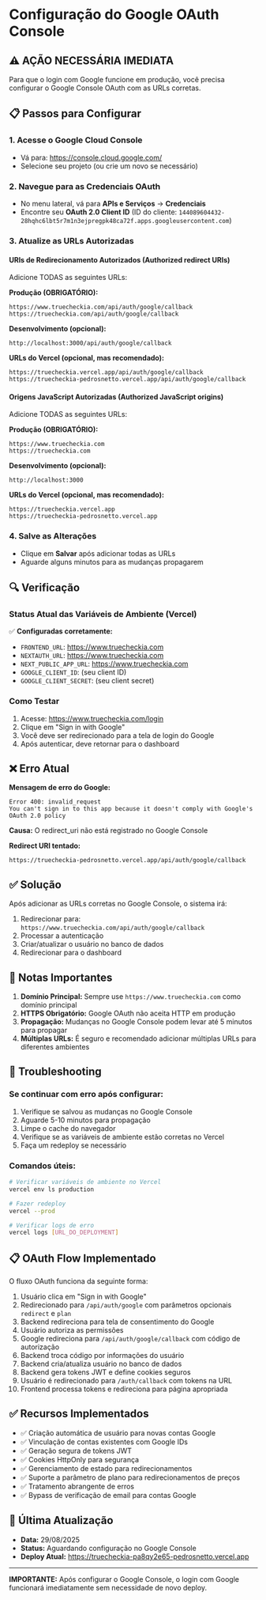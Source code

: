 # Configuração do Google OAuth Console

## ⚠️ AÇÃO NECESSÁRIA IMEDIATA

Para que o login com Google funcione em produção, você precisa configurar o Google Console OAuth com as URLs corretas.

## 📋 Passos para Configurar

### 1. Acesse o Google Cloud Console
- Vá para: https://console.cloud.google.com/
- Selecione seu projeto (ou crie um novo se necessário)

### 2. Navegue para as Credenciais OAuth
- No menu lateral, vá para **APIs e Serviços** → **Credenciais**
- Encontre seu **OAuth 2.0 Client ID** (ID do cliente: `144089604432-28hqhc6lbt5r7m1n3ejpregpk48ca72f.apps.googleusercontent.com`)

### 3. Atualize as URLs Autorizadas

#### URIs de Redirecionamento Autorizados (Authorized redirect URIs)
Adicione TODAS as seguintes URLs:

**Produção (OBRIGATÓRIO):**
```
https://www.truecheckia.com/api/auth/google/callback
https://truecheckia.com/api/auth/google/callback
```

**Desenvolvimento (opcional):**
```
http://localhost:3000/api/auth/google/callback
```

**URLs do Vercel (opcional, mas recomendado):**
```
https://truecheckia.vercel.app/api/auth/google/callback
https://truecheckia-pedrosnetto.vercel.app/api/auth/google/callback
```

#### Origens JavaScript Autorizadas (Authorized JavaScript origins)
Adicione TODAS as seguintes URLs:

**Produção (OBRIGATÓRIO):**
```
https://www.truecheckia.com
https://truecheckia.com
```

**Desenvolvimento (opcional):**
```
http://localhost:3000
```

**URLs do Vercel (opcional, mas recomendado):**
```
https://truecheckia.vercel.app
https://truecheckia-pedrosnetto.vercel.app
```

### 4. Salve as Alterações
- Clique em **Salvar** após adicionar todas as URLs
- Aguarde alguns minutos para as mudanças propagarem

## 🔍 Verificação

### Status Atual das Variáveis de Ambiente (Vercel)
✅ **Configuradas corretamente:**
- `FRONTEND_URL`: https://www.truecheckia.com
- `NEXTAUTH_URL`: https://www.truecheckia.com
- `NEXT_PUBLIC_APP_URL`: https://www.truecheckia.com
- `GOOGLE_CLIENT_ID`: (seu client ID)
- `GOOGLE_CLIENT_SECRET`: (seu client secret)

### Como Testar
1. Acesse: https://www.truecheckia.com/login
2. Clique em "Sign in with Google"
3. Você deve ser redirecionado para a tela de login do Google
4. Após autenticar, deve retornar para o dashboard

## ❌ Erro Atual

**Mensagem de erro do Google:**
```
Error 400: invalid_request
You can't sign in to this app because it doesn't comply with Google's OAuth 2.0 policy
```

**Causa:** O redirect_uri não está registrado no Google Console

**Redirect URI tentado:** 
```
https://truecheckia-pedrosnetto.vercel.app/api/auth/google/callback
```

## ✅ Solução

Após adicionar as URLs corretas no Google Console, o sistema irá:
1. Redirecionar para: `https://www.truecheckia.com/api/auth/google/callback`
2. Processar a autenticação
3. Criar/atualizar o usuário no banco de dados
4. Redirecionar para o dashboard

## 📝 Notas Importantes

1. **Domínio Principal:** Sempre use `https://www.truecheckia.com` como domínio principal
2. **HTTPS Obrigatório:** Google OAuth não aceita HTTP em produção
3. **Propagação:** Mudanças no Google Console podem levar até 5 minutos para propagar
4. **Múltiplas URLs:** É seguro e recomendado adicionar múltiplas URLs para diferentes ambientes

## 🔧 Troubleshooting

### Se continuar com erro após configurar:
1. Verifique se salvou as mudanças no Google Console
2. Aguarde 5-10 minutos para propagação
3. Limpe o cache do navegador
4. Verifique se as variáveis de ambiente estão corretas no Vercel
5. Faça um redeploy se necessário

### Comandos úteis:
```bash
# Verificar variáveis de ambiente no Vercel
vercel env ls production

# Fazer redeploy
vercel --prod

# Verificar logs de erro
vercel logs [URL_DO_DEPLOYMENT]
```

## 📋 OAuth Flow Implementado

O fluxo OAuth funciona da seguinte forma:

1. Usuário clica em "Sign in with Google"
2. Redirecionado para `/api/auth/google` com parâmetros opcionais `redirect` e `plan`
3. Backend redireciona para tela de consentimento do Google
4. Usuário autoriza as permissões
5. Google redireciona para `/api/auth/google/callback` com código de autorização
6. Backend troca código por informações do usuário
7. Backend cria/atualiza usuário no banco de dados
8. Backend gera tokens JWT e define cookies seguros
9. Usuário é redirecionado para `/auth/callback` com tokens na URL
10. Frontend processa tokens e redireciona para página apropriada

## ✅ Recursos Implementados

- ✅ Criação automática de usuário para novas contas Google
- ✅ Vinculação de contas existentes com Google IDs
- ✅ Geração segura de tokens JWT
- ✅ Cookies HttpOnly para segurança
- ✅ Gerenciamento de estado para redirecionamentos
- ✅ Suporte a parâmetro de plano para redirecionamentos de preços
- ✅ Tratamento abrangente de erros
- ✅ Bypass de verificação de email para contas Google

## 📅 Última Atualização
- **Data:** 29/08/2025
- **Status:** Aguardando configuração no Google Console
- **Deploy Atual:** https://truecheckia-pa8qy2e65-pedrosnetto.vercel.app

---

**IMPORTANTE:** Após configurar o Google Console, o login com Google funcionará imediatamente sem necessidade de novo deploy.
